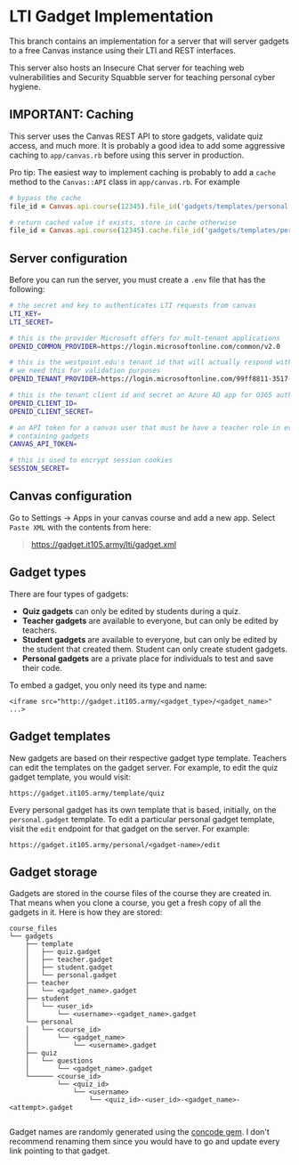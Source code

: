 # LTI Gadget Implementation

This branch contains an implementation for a server that will server gadgets to a free Canvas instance using their LTI and REST interfaces. 

This server also hosts an Insecure Chat server for teaching web vulnerabilities and Security Squabble server for teaching personal cyber hygiene. 

## IMPORTANT: Caching

This server uses the Canvas REST API to store gadgets, validate quiz access, and much more. It is probably a good idea to add some aggressive caching to `app/canvas.rb` before using this server in production. 

Pro tip: The easiest way to implement caching is probably to add a `cache` method to the `Canvas::API` class in `app/canvas.rb`. For example

```ruby 
# bypass the cache
file_id = Canvas.api.course(12345).file_id('gadgets/templates/personal.gadget')

# return cached value if exists, store in cache otherwise
file_id = Canvas.api.course(12345).cache.file_id('gadgets/templates/personal.gadget')
```

## Server configuration

Before you can run the server, you must create a `.env` file that has the following: 

```bash
# the secret and key to authenticates LTI requests from canvas
LTI_KEY=
LTI_SECRET=

# this is the provider Microsoft offers for mult-tenant applications
OPENID_COMMON_PROVIDER=https://login.microsoftonline.com/common/v2.0

# this is the westpoint.edu's tenant id that will actually respond with authentication information 
# we need this for validation purposes
OPENID_TENANT_PROVIDER=https://login.microsoftonline.com/99ff8811-3517-40a9-bf10-45ea0a321f0b/v2.0

# this is the tenant client id and secret an Azure AD app for O365 authentication
OPENID_CLIENT_ID=
OPENID_CLIENT_SECRET=

# an API token for a canvas user that must be have a teacher role in every course 
# containing gadgets 
CANVAS_API_TOKEN=

# this is used to encrypt session cookies
SESSION_SECRET=
```

## Canvas configuration

Go to Settings -> Apps in your canvas course and add a new app. Select `Paste XML` with the contents from here: 

> https://gadget.it105.army/lti/gadget.xml

## Gadget types

There are four types of gadgets: 

* **Quiz gadgets** can only be edited by students during a quiz.
* **Teacher gadgets** are available to everyone, but can only be edited by teachers.
* **Student gadgets** are available to everyone, but can only be edited by the student that created them. Student can only create student gadgets. 
* **Personal gadgets** are a private place for individuals to test and save their code. 

To embed a gadget, you only need its type and name: 

```
<iframe src="http://gadget.it105.army/<gadget_type>/<gadget_name>" ...>
```

## Gadget templates

New gadgets are based on their respective gadget type template. Teachers can edit the templates on the gadget server. For example, to edit the quiz gadget template, you would visit: 

```
https://gadget.it105.army/template/quiz
```

Every personal gadget has its own template that is based, initially, on the `personal.gadget` template. To edit a particular personal gadget template, visit the `edit` endpoint for that gadget on the server. For example:

```
https://gadget.it105.army/personal/<gadget-name>/edit
```

## Gadget storage

Gadgets are stored in the course files of the course they are created in. That means when you clone a course, you get a fresh copy of all the gadgets in it. Here is how they are stored:

```text
course_files
└── gadgets
    ├── template
    │   ├── quiz.gadget
    │   ├── teacher.gadget
    │   ├── student.gadget
    │   └── personal.gadget
    ├── teacher
    │   └── <gadget_name>.gadget
    ├── student
    │   └── <user_id>
    │       └── <username>-<gadget_name>.gadget
    └── personal
    │   └── <course_id>
    │       └── <gadget_name>
    │           └── <username>.gadget
    ├── quiz
    │   └── questions
    │       └── <gadget_name>.gadget  
    └────── <course_id>
            └── <quiz_id>
                └── <username>
                    └── <quiz_id>-<user_id>-<gadget_name>-<attempt>.gadget
   
```

Gadget names are randomly generated using the [concode gem](https://github.com/DannyBen/concode). I don't recommend renaming them since you would have to go and update every link pointing to that gadget. 